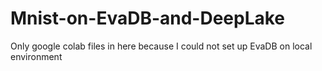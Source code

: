 # Mnist-on-EvaDB-and-DeepLake
Only google colab files in here because I could not set up EvaDB on local environment
